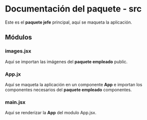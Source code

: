 # Documentación del paquete - __src__

Este es el __paquete jefe__ principal, aquí se maqueta la aplicación.

## Módulos

### images.jsx
Aquí se importan las imágenes del __paquete empleado__ public.

### App.jx
Aquí se maqueta la aplicación en un componente __App__ e importan los componentes necesarios del __paquete empleado__ componentes.

### main.jsx
Aquí se renderizar la __App__ del modulo App.jsx.